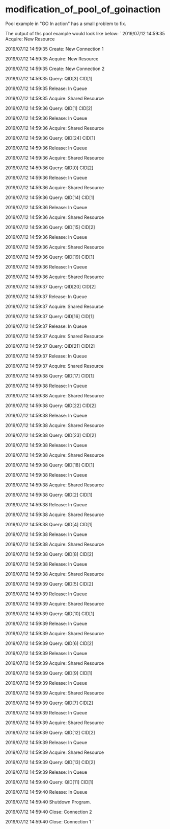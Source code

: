 # modification_of_pool_of_goinaction
Pool example in "GO In action" has a small problem to fix.

The output of ths pool example would look like below:
`
2019/07/12 14:59:35 Acquire: New Resource

2019/07/12 14:59:35 Create: New Connection 1

2019/07/12 14:59:35 Acquire: New Resource

2019/07/12 14:59:35 Create: New Connection 2

2019/07/12 14:59:35 Query: QID[3] CID[1]

2019/07/12 14:59:35 Release: In Queue

2019/07/12 14:59:35 Acquire: Shared Resource

2019/07/12 14:59:36 Query: QID[1] CID[2]

2019/07/12 14:59:36 Release: In Queue

2019/07/12 14:59:36 Acquire: Shared Resource

2019/07/12 14:59:36 Query: QID[24] CID[1]

2019/07/12 14:59:36 Release: In Queue

2019/07/12 14:59:36 Acquire: Shared Resource

2019/07/12 14:59:36 Query: QID[0] CID[2]

2019/07/12 14:59:36 Release: In Queue

2019/07/12 14:59:36 Acquire: Shared Resource

2019/07/12 14:59:36 Query: QID[14] CID[1]

2019/07/12 14:59:36 Release: In Queue

2019/07/12 14:59:36 Acquire: Shared Resource

2019/07/12 14:59:36 Query: QID[15] CID[2]

2019/07/12 14:59:36 Release: In Queue

2019/07/12 14:59:36 Acquire: Shared Resource

2019/07/12 14:59:36 Query: QID[19] CID[1]

2019/07/12 14:59:36 Release: In Queue

2019/07/12 14:59:36 Acquire: Shared Resource

2019/07/12 14:59:37 Query: QID[20] CID[2]

2019/07/12 14:59:37 Release: In Queue

2019/07/12 14:59:37 Acquire: Shared Resource

2019/07/12 14:59:37 Query: QID[16] CID[1]

2019/07/12 14:59:37 Release: In Queue

2019/07/12 14:59:37 Acquire: Shared Resource

2019/07/12 14:59:37 Query: QID[21] CID[2]

2019/07/12 14:59:37 Release: In Queue

2019/07/12 14:59:37 Acquire: Shared Resource

2019/07/12 14:59:38 Query: QID[17] CID[1]

2019/07/12 14:59:38 Release: In Queue

2019/07/12 14:59:38 Acquire: Shared Resource

2019/07/12 14:59:38 Query: QID[22] CID[2]

2019/07/12 14:59:38 Release: In Queue

2019/07/12 14:59:38 Acquire: Shared Resource

2019/07/12 14:59:38 Query: QID[23] CID[2]

2019/07/12 14:59:38 Release: In Queue

2019/07/12 14:59:38 Acquire: Shared Resource

2019/07/12 14:59:38 Query: QID[18] CID[1]

2019/07/12 14:59:38 Release: In Queue

2019/07/12 14:59:38 Acquire: Shared Resource

2019/07/12 14:59:38 Query: QID[2] CID[1]

2019/07/12 14:59:38 Release: In Queue

2019/07/12 14:59:38 Acquire: Shared Resource

2019/07/12 14:59:38 Query: QID[4] CID[1]

2019/07/12 14:59:38 Release: In Queue

2019/07/12 14:59:38 Acquire: Shared Resource

2019/07/12 14:59:38 Query: QID[8] CID[2]

2019/07/12 14:59:38 Release: In Queue

2019/07/12 14:59:38 Acquire: Shared Resource

2019/07/12 14:59:39 Query: QID[5] CID[2]

2019/07/12 14:59:39 Release: In Queue

2019/07/12 14:59:39 Acquire: Shared Resource

2019/07/12 14:59:39 Query: QID[10] CID[1]

2019/07/12 14:59:39 Release: In Queue

2019/07/12 14:59:39 Acquire: Shared Resource

2019/07/12 14:59:39 Query: QID[6] CID[2]

2019/07/12 14:59:39 Release: In Queue

2019/07/12 14:59:39 Acquire: Shared Resource

2019/07/12 14:59:39 Query: QID[9] CID[1]

2019/07/12 14:59:39 Release: In Queue

2019/07/12 14:59:39 Acquire: Shared Resource

2019/07/12 14:59:39 Query: QID[7] CID[2]

2019/07/12 14:59:39 Release: In Queue

2019/07/12 14:59:39 Acquire: Shared Resource

2019/07/12 14:59:39 Query: QID[12] CID[2]

2019/07/12 14:59:39 Release: In Queue

2019/07/12 14:59:39 Acquire: Shared Resource

2019/07/12 14:59:39 Query: QID[13] CID[2]

2019/07/12 14:59:39 Release: In Queue

2019/07/12 14:59:40 Query: QID[11] CID[1]

2019/07/12 14:59:40 Release: In Queue

2019/07/12 14:59:40 Shutdown Program.

2019/07/12 14:59:40 Close: Connection 2

2019/07/12 14:59:40 Close: Connection 1
`
